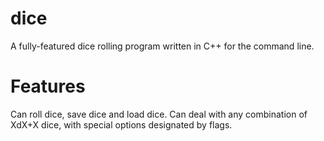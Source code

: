 # dice
A fully-featured dice rolling program written in C++ for the command line.

# Features

Can roll dice, save dice and load dice. Can deal with any combination of XdX+X dice, with special options designated by flags.
